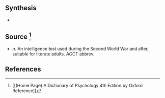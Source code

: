 ## Synthesis
- 
## Source [^1]
- $n$. An intelligence test used during the Second World War and after, suitable for literate adults. AGCT abbrev.
## References

[^1]: [[(Home Page) A Dictionary of Psychology 4th Edition by Oxford Reference]]